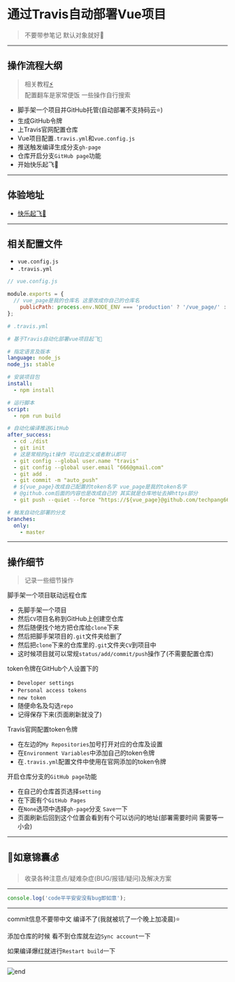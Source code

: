 
# **通过Travis自动部署Vue项目**
>不要带参笔记 默认对象就好🌈  

------
## **操作流程大纲**
>相关教程[⚡](https://blog.csdn.net/qq_31126175/article/details/89353665)  
>配置翻车是家常便饭 一些操作自行搜索  
* 脚手架一个项目并GitHub托管(自动部署不支持码云⭐)
* 生成GitHub令牌
* 上Travis官网配置仓库
* Vue项目配置`.travis.yml`和`vue.config.js`
* 推送触发编译生成分支`gh-page`
* 仓库开启分支`GitHub page`功能
* 开始快乐起飞🚀

------
## **体验地址**
* [快乐起飞🚀](https://techpang.top/vue_page/)

------
## **相关配置文件**
* `vue.config.js`
* `.travis.yml`

```js
// vue.config.js

module.exports = {
  // vue_page是我的仓库名 这里改成你自己的仓库名
	publicPath: process.env.NODE_ENV === 'production' ? '/vue_page/' : '/',
};
```

```yml
# .travis.yml

# 基于Travis自动化部署vue项目起飞🚀

# 指定语言及版本
language: node_js
node_js: stable

# 安装项目包
install:
  - npm install

# 运行脚本
script:
  - npm run build

# 自动化编译推送GitHub
after_success:
  - cd ./dist
  - git init
  # 这是常规的git操作 可以自定义或者默认即可
  - git config --global user.name "travis"
  - git config --global user.email "666@gmail.com"
  - git add .
  - git commit -m "auto_push"
  # ${vue_page}改成自己配置的token名字 vue_page是我的token名字
  # @github.com后面的内容也是改成自己的 其实就是仓库地址去掉https部分
  - git push --quiet --force "https://${vue_page}@github.com/techpang666/vue_page.git" master:gh-page

# 触发自动化部署的分支
branches:
  only:
    - master
```

------
## **操作细节**
>记录一些细节操作  

脚手架一个项目联动远程仓库  
* 先脚手架一个项目
* 然后`CV`项目名称到GitHub上创建空仓库
* 然后随便找个地方把仓库给`clone`下来
* 然后把脚手架项目的`.git`文件夹给删了
* 然后把`clone`下来的仓库里的`.git`文件夹`CV`到项目中
* 这时候项目就可以常规`status/add/commit/push`操作了(不需要配置仓库)

token令牌在GitHub个人设置下的  
* `Developer settings`
* `Personal access tokens`
* `new token`
* 随便命名及勾选`repo`
* 记得保存下来(页面刷新就没了)

Travis官网配置token令牌  
* 在左边的`My Repositories`加号打开对应的仓库及设置
* 在`Environment Variables`中添加自己的token令牌
* 在`.travis.yml`配置文件中使用在官网添加的token令牌

开启仓库分支的`GitHub page`功能  
* 在自己的仓库首页选择`setting`
* 在下面有个`GitHub Pages`
* 在`None`选项中选择`gh-page`分支 `Save`一下
* 页面刷新后回到这个位置会看到有个可以访问的地址(部署需要时间 需要等一小会)

------
## **🍊如意锦囊💰**
>收录各种注意点/疑难杂症(BUG/报错/疑问)及解决方案  

------
```js
console.log('code平平安安没有bug即如意');
```

------
commit信息不要带中文 编译不了(我就被坑了一个晚上加凌晨)⭐  

添加仓库的时候 看不到仓库就左边`Sync account`一下  

如果编译爆红就进行`Restart build`一下  

------
![end](https://gitee.com/techpang/img_emoji_libs/raw/master/img_bed/markdown_images/end.jpg '富婆加我吧不想努力了')